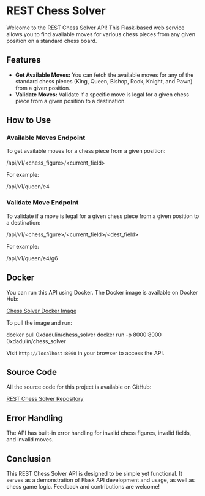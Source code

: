 # REST Chess Solver

Welcome to the REST Chess Solver API! This Flask-based web service allows you to find available moves for various chess pieces from any given position on a standard chess board.

## Features

- **Get Available Moves:** You can fetch the available moves for any of the standard chess pieces (King, Queen, Bishop, Rook, Knight, and Pawn) from a given position.
- **Validate Moves:** Validate if a specific move is legal for a given chess piece from a given position to a destination.

## How to Use

### Available Moves Endpoint

To get available moves for a chess piece from a given position:

/api/v1/<chess_figure>/<current_field>

For example:

/api/v1/queen/e4

### Validate Move Endpoint

To validate if a move is legal for a given chess piece from a given position to a destination:

/api/v1/<chess_figure>/<current_field>/<dest_field>

For example:

/api/v1/queen/e4/g6

## Docker

You can run this API using Docker. The Docker image is available on Docker Hub:

[Chess Solver Docker Image](https://hub.docker.com/r/0xdadulin/chess_solver)

To pull the image and run:

docker pull 0xdadulin/chess_solver
docker run -p 8000:8000 0xdadulin/chess_solver

Visit `http://localhost:8000` in your browser to access the API.

## Source Code

All the source code for this project is available on GitHub:

[REST Chess Solver Repository](https://github.com/0xDadulin/REST-Chess-solver)

## Error Handling

The API has built-in error handling for invalid chess figures, invalid fields, and invalid moves.

## Conclusion

This REST Chess Solver API is designed to be simple yet functional. It serves as a demonstration of Flask API development and usage, as well as chess game logic. Feedback and contributions are welcome!

